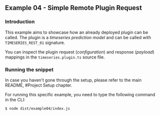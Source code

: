 ## Example 04 - Simple Remote Plugin Request

### Introduction

This example aims to showcase how an already deployed plugin can be called.
The plugin is a _timeseries prediction model_ and can be called with `TIMESERIES_REST_01` signature.

You can inspect the plugin request (_configuration_) and response (_payload_) mappings in the `timeseries.plugin.ts` source file.

### Running the snippet

In case you haven't gone through the setup, please refer to the main README, #Project Setup chapter.

For running this specific example, you need to type the following command in the CLI:

```
$ node dist/example04/index.js
```

